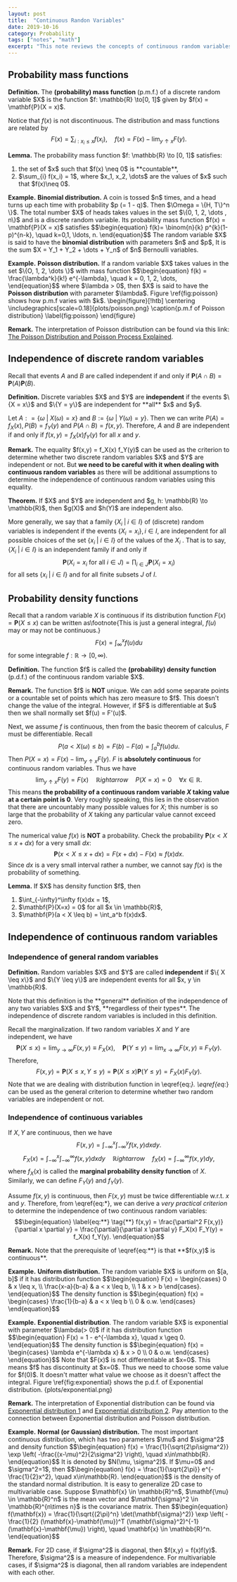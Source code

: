 ```yaml
---
layout: post
title:  "Continuous Randon Variables"
date: 2019-10-16
category: Probability
tags: ["notes", "math"]
excerpt: "This note reviews the concepts of continuous random variables."
---
```


## Probability mass functions
<div class="theorem-block"><p><b>Definition.</b> 
The <b>(probability) mass function</b> (p.m.f.) of a discrete random variable $X$ is the function $f: \mathbb{R} \to[0, 1]$ given by $f(x) = \mathbf{P}(X = x)$. 
</p></div>

Notice that $f(x)$ is not discontinuous. The distribution and mass functions are related by
$$\begin{equation}
    F(x) = \sum_{i: x_i \leq x} f(x_i), \quad f(x) = F(x) - \lim_{y\uparrow x} F(y).
\end{equation}$$

<div class="theorem-block"><p><b>Lemma.</b> 
The probability mass function $f: \mathbb{R} \to [0, 1]$ satisfies: 
<ol>
    <li> the set of $x$ such that $f(x) \neq 0$ is **countable**,</li>
    <li> $\sum_{i} f(x_i) = 1$, where $x_1, x_2, \dots$ are the values of $x$ such that $f(x)\neq 0$.</li>
</ol>
</p></div>

<div class="remark-block"><p><b>Example.</b> 
<b>Binomial distribution.</b> A coin is tossed $n$ times, and a head turns up each time with probability $p (= 1 - q)$. Then $\Omega = \{H, T\}^n \}$. The total number $X$ of heads takes values in the set $\{0, 1, 2, \dots , n\}$ and is a discrete random variable. Its probability mass function $f(x) = \mathbf{P}(X = x)$ satisfies 
$$\begin{equation}
    f(k)= \binom{n}{k} p^{k}(1-p)^{n-k}, \quad k=0,1, \ldots, n.
\end{equation}$$
The random variable $X$ is said to have the <b>binomial distribution</b> with parameters $n$ and $p$, It is the sum $X = Y_1 + Y_2 + \dots + Y_n$ of $n$ Bernoulli variables.
</p></div>

<div class="remark-block"><p><b>Example.</b> 
<b>Poisson distribution.</b> If a random variable $X$ takes values in the set $\{O, 1, 2, \dots \}$ with mass function
$$\begin{equation}
    f(k) = \frac{\lambda^k}{k!} e^{-\lambda}, \quad k = 0, 1, 2, \dots, 
\end{equation}$$
where $\lambda > 0$, then $X$ is said to have the <b>Poisson distribution</b> with parameter $\lambda$. Figure \ref{fig:poisson} shows how p.m.f varies with $k$.
\begin{figure}[!htb]
    \centering
    \includegraphics[scale=0.18]{plots/poisson.png}
    \caption{p.m.f of Poisson distribution}
    \label{fig:poisson}
\end{figure}
</p></div>

<div class="remark-block"><p><b>Remark.</b> 
The interpretation of Poisson distribution can be found via this link: <a href="https://towardsdatascience.com/the-poisson-distribution-and-poisson-process-explained-4e2cb17d459">The Poisson Distribution and Poisson Process Explained</a>.
</p></div>



## Independence of discrete random variables
Recall that events $A$ and $B$ are called independent if and only if $\mathbf{P}(A \cap B) = \mathbf{P}(A)\mathbf{P}(B)$. 

<div class="theorem-block"><p><b>Definition.</b> 
Discrete variables $X$ and $Y$ are <b>independent</b> if the events $\{X = x\}$ and $\{Y = y\}$ are independent for **all** $x$ and $y$. 
</p></div>

Let $A: = \{ \omega \;\vert\; X(\omega) = x \}$ and $B:= \{ \omega \;\vert\; Y(\omega) = y \}$. Then we can write $P(A) = f_X(x), P(B) = f_Y(y)$ and $P(A \cap B) = f(x, y)$. Therefore, $A$ and $B$ are independent if and only if $f(x,y) = f_X(x) f_Y(y)$ for all $x$ and $y$.

<div class="remark-block"><p><b>Remark.</b> 
The equality $f(x,y) = f_X(x) f_Y(y)$ can be used as the criterion to determine whether two discrete random variables $X$ and $Y$ are independent or not. But <b>we need to be careful with it when dealing with continuous random variables</b> as there will be additional assumptions to determine the independence of continuous random variables using this equality.
</p></div>

<div class="theorem-block"><p><b>Theorem.</b> 
If $X$ and $Y$ are independent and $g, h: \mathbb{R} \to \mathbb{R}$, then $g(X)$ and $h(Y)$ are independent also. 
</p></div>

More generally, we say that a family $\{ X_i \;\vert\; i \in I\}$ of (discrete) random variables is independent if the events $\{X_i = x_i \}, i \in I$, are independent for all possible choices of the set $\{x_i \;\vert\; i \in I\}$ of the values of the $X_i$ . That is to say, $\{X_i \;\vert\; i \in I \}$ is an independent family if and only if 
$$\begin{equation}
    \mathbf{P}(X_i = x_i \text{ for all }i\in J) = \prod_{i\in J} \mathbf{P}(X_i = x_i)
\end{equation}$$
for all sets $\{x_i \;\vert\; i \in I\}$ and for all finite subsets $J$ of $I$.


## Probability density functions
Recall that a random variable $X$ is continuous if its distribution function $F(x) = \mathbf{P}(X \leq x)$ can be written as\footnote{This is just a general integral, $f(u)$ may or may not be continuous.}
$$\begin{equation}
    F(x) = \int_{\infty}^x f(u)du
\end{equation}$$
for some integrable $f: \mathbb{R} \to [0, \infty)$.

<div class="theorem-block"><p><b>Definition.</b> 
The function $f$ is called the <b>(probability) density function</b> (p.d.f.) of the continuous random variable $X$. 
</p></div>

<div class="remark-block"><p><b>Remark.</b> 
The function $f$ is <b>NOT</b> unique. We can add some separate points or a countable set of points which has zero measure to $f$. This doesn't change the value of the integral. However, if $F$ is differentiable at $u$ then we shall normally set $f(u) = F'(u)$. 
</p></div>

Next, we assume $f$ is continuous, then from the basic theorem of calculus, $F$ must be differentiable. Recall 
$$\begin{equation}
    P(a < X(\omega) \leq b) = F(b) - F(a) = \int_{a}^b f(u)du.
\end{equation}$$
Then $P(X=x) = F(x) - \lim_{y \uparrow x} F(y)$. $F$ is **absolutely continuous** for continuous random variables. Thus we have
$$\begin{equation}
    \lim_{y\uparrow x} F(y) = F(x) \quad \mathbb{R}ightarrow \quad P(X=x) = 0 \quad \forall x\in\mathbb{R}.
\end{equation}$$
This means **the probability of a continuous random variable $X$ taking value at a certain point is 0**. Very roughly speaking, this lies in the observation that there are uncountably many possible values for $X$; this number is so large that the probability of $X$ taking any particular value cannot exceed zero. 

The numerical value $f(x)$ is **NOT** a probability. Check the probability $\mathbf{P}(x < X \leq x + dx)$ for a very small $dx$:
$$\begin{equation}
    \mathbf{P}(x < X \leq x + dx) = F(x + dx) - F(x) \approx f(x) dx. 
\end{equation}$$
Since $dx$ is a very small interval rather a number, we cannot say $f(x)$ is the probability of something.

<div class="theorem-block"><p><b>Lemma.</b> 
If $X$ has density function $f$, then
<ol>
    <li> $\int_{-\infty}^\infty f(x)dx = 1$,</li>
    <li> $\mathbf{P}(X=x) = 0$ for all $x \in \mathbb{R}$,</li>
    <li> $\mathbf{P}(a < X \leq b) = \int_a^b f(x)dx$.</li>
</ol>
</p></div>

## Independence of continuous random variables
### Independence of general random variables
<div class="theorem-block"><p><b>Definition.</b> 
Random variables $X$ and $Y$ are called <b>independent</b> if $\{ X \leq x\}$ and $\{Y \leq y\}$ are independent events for all $x, y \in \mathbb{R}$. 
</p></div>
Note that this definition is the **general** definition of the independence of any two variables $X$ and $Y$, **regardless of their types**. The independence of discrete random variables is included in this definition. 

Recall the marginalization. If two random variables $X$ and $Y$ are independent, we have
$$\begin{equation}
    \mathbf{P}(X\leq x) = \lim_{y\to\infty}F(x, y) \equiv F_X(x), \quad 
    \mathbf{P}(Y \leq y) = \lim_{x\to\infty}F(x, y) \equiv F_Y(y).
\end{equation}$$
Therefore,
$$\begin{equation}
    \label{eq:*}
    \tag{*}
    F(x,y) = \mathbf{P}(X \leq x, Y \leq y) = \mathbf{P}(X\leq x) \mathbf{P}(Y \leq y) = F_X(x) F_Y(y). 
\end{equation}$$
Note that we are dealing with distribution function in \eqref{eq:*}. \eqref{eq:*} can be used as the general criterion to determine whether two random variables are independent or not.

### Independence of continuous variables
If $X, Y$ are continuous, then we have
$$\begin{equation}
    F(x, y) = \int_{-\infty}^x \int_{-\infty}^y f(x,y) dx dy.
\end{equation}$$
$$\begin{equation}
    F_X(x) = \int_{-\infty}^x \int_{-\infty}^\infty f(x, y)dx dy \quad \mathbb{R}ightarrow \quad f_X(x) = \int_{-\infty}^\infty f(x,y)dy,
\end{equation}$$
where $f_X(x)$ is called the **marginal probability density function** of $X$. Similarly, we can define $F_Y(y)$ and $f_Y(y)$.

Assume $f(x,y)$ is continuous, then $F(x,y)$ must be twice differentiable w.r.t. $x$ and $y$. Therefore, from \eqref{eq:*}, we can derive a *very practical criterion* to determine the independence of two continuous random variables:
$$\begin{equation}
    \label{eq:**}
    \tag{**}
    f(x,y) = \frac{\partial^2 F(x,y)}{\partial x \partial y} = \frac{\partial}{\partial x \partial y} F_X(x) F_Y(y) = f_X(x) f_Y(y).
\end{equation}$$

<div class="remark-block"><p><b>Remark.</b> 
Note that the prerequisite of \eqref{eq:**} is that **$f(x,y)$ is continuous**.
</p></div>

<div class="remark-block"><p><b>Example.</b> 
<b>Uniform distribution.</b> The random variable $X$ is uniform on $[a, b]$ if it has distribution function
$$\begin{equation}
    F(x) = \begin{cases} 
        0 & x \leq x, \\ \frac{x-a}{b-a} & a < x \leq b, \\ 1 & x > b
    \end{cases}.
\end{equation}$$
The density function is
$$\begin{equation}
    f(x) = \begin{cases} \frac{1}{b-a} & a < x \leq b \\ 0 & o.w. \end{cases}
\end{equation}$$
</p></div>

<div class="remark-block"><p><b>Example.</b> 
<b>Exponential distribution</b>. The random variable $X$ is exponential with parameter $\lambda(> 0)$ if it has distribution function 
$$\begin{equation}
    F(x) = 1 - e^{-\lambda x}, \quad x \geq 0.
\end{equation}$$
The density function is
$$\begin{equation}
    f(x) = \begin{cases} \lambda e^{-\lambda x} & x > 0 \\ 0 & o.w.
    \end{cases}
\end{equation}$$
Note that $F(x)$ is not differentiable at $x=0$. This means $f$ has discontinuity at $x=0$. Thus we need to choose some value for $f(0)$. It doesn't matter what value we choose as it doesn't affect the integral. Figure \ref{fig:exponential} shows the p.d.f. of Exponential distribution.
{plots/exponential.png}
</p></div>

<div class="remark-block"><p><b>Remark.</b> 
The interpretation of Exponential distribution can be found via <a href="https://www.probabilitycourse.com/chapter4/4_2_2_exponential.php">Exponential distribution 1</a> and <a href="https://www.statlect.com/probability-distributions/exponential-distribution">Exponential distribution 2</a>. Pay attention to the connection between Exponential distribution and Poisson distribution.
</p></div>


<div class="remark-block"><p><b>Example.</b> 
<b>Normal (or Gaussian) distribution.</b> The most important continuous distribution, which has two parameters $\mu$ and $\sigma^2$ and density function
$$\begin{equation}
    f(x) = \frac{1}{\sqrt{2\pi\sigma^2}} \exp \left( -\frac{(x-\mu)^2}{2\sigma^2} \right), \quad x\in\mathbb{R}. 
\end{equation}$$
It is denoted by $N(\mu, \sigma^2)$. If $\mu=0$ and $\sigma^2=1$, then
$$\begin{equation}
    f(x) = \frac{1}{\sqrt{2\pi}} e^{-\frac{1}{2}x^2}, \quad x\in\mathbb{R}.
\end{equation}$$
is the density of the standard normal distribution. It is easy to generalize 2D case to multivariable case. Suppose $\mathbf{x} \in \mathbb{R}^n$, $\mathbf{\mu} \in \mathbb{R}^n$ is the mean vector and $\mathbf{\sigma}^2 \in \mathbb{R}^{n\times n}$ is the covariance matrix. Then
$$\begin{equation}
    f(\mathbf{x}) = \frac{1}{\sqrt{(2\pi)^n} \det(\mathbf{\sigma}^2)} \exp \left( -\frac{1}{2} (\mathbf{x}-\mathbf{\mu})^T (\mathbf{\sigma}^2)^{-1} (\mathbf{x}-\mathbf{\mu}) \right), \quad \mathbf{x} \in \mathbb{R}^n.
\end{equation}$$
</p></div>

<div class="remark-block"><p><b>Remark.</b> 
For 2D case, if $\sigma^2$ is diagonal, then $f(x,y) = f(x)f(y)$. Therefore, $\sigma^2$ is a measure of independence. For multivariable cases, if $\sigma^2$ is diagonal, then all random variables are independent with each other.
</p></div>

